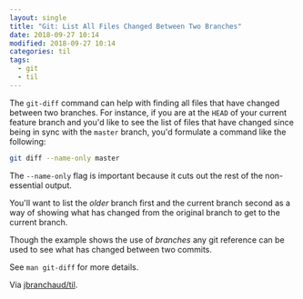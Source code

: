 ```yaml
---
layout: single
title: "Git: List All Files Changed Between Two Branches"
date: 2018-09-27 10:14
modified: 2018-09-27 10:14
categories: til
tags:
  - git
  - til
---
```


The `git-diff` command can help with finding all files that have changed
between two branches. For instance, if you are at the `HEAD` of your current
feature branch and you'd like to see the list of files that have changed
since being in sync with the `master` branch, you'd formulate a command like
the following:

```bash
git diff --name-only master
```

The `--name-only` flag is important because it cuts out the rest of the
non-essential output.

You'll want to list the _older_ branch first and the current branch second
as a way of showing what has changed from the original branch to get to the
current branch.

Though the example shows the use of _branches_ any git reference can be used
to see what has changed between two commits.

See `man git-diff` for more details.

Via [jbranchaud/til](https://github.com/jbranchaud/til).
